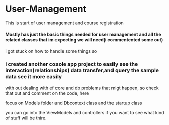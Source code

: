# User-Management
This is start of user management and course registration

#### Mostly has just the basic things needed for user management and all the related classes that im expecting we will need(i commentented some out)
i got stuck on how to handle some things so

### i created another cosole app project to easily see the interaction(relationships) data transfer,and query the sample data  see it more easily
with out dealing with ef core and db problems that migt happen, so check that out and comment on the code, here

focus on Models folder and Dbcontext class and the startup class

you can go into the ViewModels and controllers if you want to see what kind of stuff will be thire.



